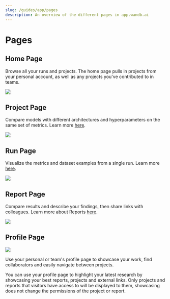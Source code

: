 ```yaml
---
slug: /guides/app/pages
description: An overview of the different pages in app.wandb.ai
---
```


# Pages

## Home Page

Browse all your runs and projects. The home page pulls in projects from your personal account, as well as any projects you've contributed to in teams.

![](/images/app_ui/home_page.png)

## Project Page

Compare models with different architectures and hyperparameters on the same set of metrics. Learn more [here](project-page.md).

![](/images/app_ui/project_page.png)

## Run Page

Visualize the metrics and dataset examples from a single run. Learn more [here](run-page.md).

![](/images/app_ui/run_page.png)

## Report Page

Compare results and describe your findings, then share links with colleagues. Learn more about Reports [here](../../../guides/reports/).

![](/images/app_ui/example_report_for_molecules.png)

## Profile Page

![](/images/app_ui/profile_page_overview.webp)

Use your personal or team's profile page to showcase your work, find collaborators and easily navigate between projects.

You can use your profile page to highlight your latest research by showcasing your best reports, projects and external links. Only projects and reports that visitors have access to will be displayed to them, showcasing does not change the permissions of the project or report.